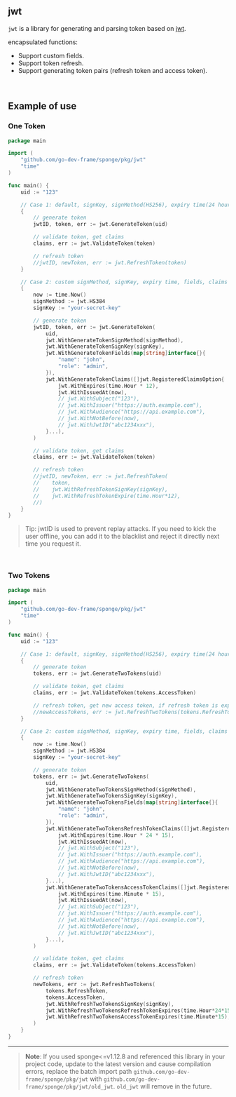 ## jwt

`jwt` is a library for generating and parsing token based on [jwt](https://github.com/golang-jwt/jwt).

encapsulated functions:

- Support custom fields.
- Support token refresh.
- Support generating token pairs (refresh token and access token).

<br>

## Example of use

### One Token

```go
package main

import (
    "github.com/go-dev-frame/sponge/pkg/jwt"
    "time"
)

func main() {
    uid := "123"

    // Case 1: default, signKey, signMethod(HS256), expiry time(24 hour)
    {
        // generate token
        jwtID, token, err := jwt.GenerateToken(uid)

        // validate token, get claims
        claims, err := jwt.ValidateToken(token)

        // refresh token
        //jwtID, newToken, err := jwt.RefreshToken(token)
    }

    // Case 2: custom signMethod, signKey, expiry time, fields, claims
    {
        now := time.Now()
        signMethod := jwt.HS384
        signKey := "your-secret-key"

        // generate token
        jwtID, token, err := jwt.GenerateToken(
            uid,
            jwt.WithGenerateTokenSignMethod(signMethod),
            jwt.WithGenerateTokenSignKey(signKey),
            jwt.WithGenerateTokenFields(map[string]interface{}{
                "name": "john",
                "role": "admin",
            }),
            jwt.WithGenerateTokenClaims([]jwt.RegisteredClaimsOption{
                jwt.WithExpires(time.Hour * 12),
                jwt.WithIssuedAt(now),
                // jwt.WithSubject("123"),
                // jwt.WithIssuer("https://auth.example.com"),
                // jwt.WithAudience("https://api.example.com"),
                // jwt.WithNotBefore(now),
                // jwt.WithJwtID("abc1234xxx"),
            }...),
        )

        // validate token, get claims
        claims, err := jwt.ValidateToken(token)

        // refresh token
        //jwtID, newToken, err := jwt.RefreshToken(
        //    token,
        //    jwt.WithRefreshTokenSignKey(signKey),
        //    jwt.WithRefreshTokenExpire(time.Hour*12),
        //)
    }
}
```

> Tip: jwtID is used to prevent replay attacks. If you need to kick the user offline, you can add it to the blacklist and reject it directly next time you request it.

<br>

### Two Tokens

```go
package main

import (
    "github.com/go-dev-frame/sponge/pkg/jwt"
    "time"
)

func main() {
    uid := "123"

    // Case 1: default, signKey, signMethod(HS256), expiry time(24 hour)
    {
        // generate token
        tokens, err := jwt.GenerateTwoTokens(uid)

        // validate token, get claims
        claims, err := jwt.ValidateToken(tokens.AccessToken)

        // refresh token, get new access token, if refresh token is expired time is less than 3 hours, will refresh token too.
        //newAccessTokens, err := jwt.RefreshTwoTokens(tokens.RefreshToken, tokens.AccessToken)
    }

    // Case 2: custom signMethod, signKey, expiry time, fields, claims
    {
        now := time.Now()
        signMethod := jwt.HS384
        signKey := "your-secret-key"

        // generate token
        tokens, err := jwt.GenerateTwoTokens(
            uid,
            jwt.WithGenerateTwoTokensSignMethod(signMethod),
            jwt.WithGenerateTwoTokensSignKey(signKey),
            jwt.WithGenerateTwoTokensFields(map[string]interface{}{
                "name": "john",
                "role": "admin",
            }),
            jwt.WithGenerateTwoTokensRefreshTokenClaims([]jwt.RegisteredClaimsOption{
                jwt.WithExpires(time.Hour * 24 * 15),
                jwt.WithIssuedAt(now),
                // jwt.WithSubject("123"),
                // jwt.WithIssuer("https://auth.example.com"),
                // jwt.WithAudience("https://api.example.com"),
                // jwt.WithNotBefore(now),
                // jwt.WithJwtID("abc1234xxx"),
            }...),
            jwt.WithGenerateTwoTokensAccessTokenClaims([]jwt.RegisteredClaimsOption{
                jwt.WithExpires(time.Minute * 15),
                jwt.WithIssuedAt(now),
                // jwt.WithSubject("123"),
                // jwt.WithIssuer("https://auth.example.com"),
                // jwt.WithAudience("https://api.example.com"),
                // jwt.WithNotBefore(now),
                // jwt.WithJwtID("abc1234xxx"),
            }...),
        )

        // validate token, get claims
        claims, err := jwt.ValidateToken(tokens.AccessToken)

        // refresh token
        newTokens, err := jwt.RefreshTwoTokens(
            tokens.RefreshToken,
            tokens.AccessToken,
            jwt.WithRefreshTwoTokensSignKey(signKey),
            jwt.WithRefreshTwoTokensRefreshTokenExpires(time.Hour*24*15),
            jwt.WithRefreshTwoTokensAccessTokenExpires(time.Minute*15),
        )
    }
}
```

---

> **Note**: If you used sponge<=v1.12.8 and referenced this library in your project code, 
> update to the latest version and cause compilation errors, replace the batch import path
> `github.com/go-dev-frame/sponge/pkg/jwt` with `github.com/go-dev-frame/sponge/pkg/jwt/old_jwt`.
> `old_jwt` will remove in the future.